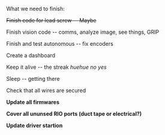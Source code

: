 What we need to finish:

~~Finish code for lead screw -- Maybe~~

Finish vision code -- comms, analyze image, see things, GRIP

Finish and test autonomous -- fix encoders

Create a dashboard

Keep it alive -- the streak     *huehue no* *yes*

Sleep -- getting there

Check that all wires are secured

**Update all firmwares**

**Cover all ununsed RIO ports (duct tape or electrical?)**

**Update driver startion**
